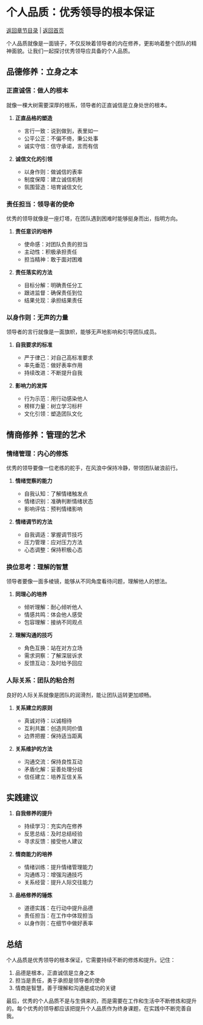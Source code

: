 # 个人品质：优秀领导的根本保证

[返回章节目录](./index.md) | [返回首页](../README.md)

个人品质就像是一面镜子，不仅反映着领导者的内在修养，更影响着整个团队的精神面貌。让我们一起探讨优秀领导应具备的个人品质。

## 品德修养：立身之本

### 正直诚信：做人的根本

就像一棵大树需要深厚的根系，领导者的正直诚信是立身处世的根本。

1. **正直品格的塑造**
   - 言行一致：说到做到，表里如一
   - 公平公正：不偏不倚，秉公处事
   - 诚实守信：信守承诺，言而有信

2. **诚信文化的引领**
   - 以身作则：做诚信的表率
   - 制度保障：建立诚信机制
   - 氛围营造：培育诚信文化

### 责任担当：领导者的使命

优秀的领导就像是一座灯塔，在团队遇到困难时能够挺身而出，指明方向。

1. **责任意识的培养**
   - 使命感：对团队负责的担当
   - 主动性：积极承担责任
   - 担当精神：敢于面对困难

2. **责任落实的方法**
   - 目标分解：明确责任分工
   - 跟进监督：确保责任到位
   - 结果兑现：承担结果责任

### 以身作则：无声的力量

领导者的言行就像是一面旗帜，能够无声地影响和引导团队成员。

1. **自我要求的标准**
   - 严于律己：对自己高标准要求
   - 率先垂范：做好表率作用
   - 持续改进：不断提升自我

2. **影响力的发挥**
   - 行为示范：用行动感染他人
   - 榜样力量：树立学习标杆
   - 文化引领：塑造团队文化

## 情商修养：管理的艺术

### 情绪管理：内心的修炼

优秀的领导要像一位老练的舵手，在风浪中保持冷静，带领团队破浪前行。

1. **情绪觉察的能力**
   - 自我认知：了解情绪触发点
   - 情绪识别：准确判断情绪状态
   - 影响评估：预判情绪影响

2. **情绪调节的方法**
   - 自我调适：掌握调节技巧
   - 压力管理：应对压力方法
   - 心态调整：保持积极心态

### 换位思考：理解的智慧

领导者要像一面多棱镜，能够从不同角度看待问题，理解他人的想法。

1. **同理心的培养**
   - 倾听理解：耐心倾听他人
   - 情感共鸣：体会他人感受
   - 包容理解：接纳不同观点

2. **理解沟通的技巧**
   - 角色互换：站在对方立场
   - 需求洞察：了解深层诉求
   - 反馈互动：及时给予回应

### 人际关系：团队的粘合剂

良好的人际关系就像是团队的润滑剂，能让团队运转更加顺畅。

1. **关系建立的原则**
   - 真诚对待：以诚相待
   - 互利共赢：创造共同价值
   - 边界把握：保持适当距离

2. **关系维护的方法**
   - 沟通交流：保持良性互动
   - 矛盾化解：妥善处理分歧
   - 信任建立：培养互信关系

## 实践建议

1. **自我修养的提升**
   - 持续学习：充实内在修养
   - 反思总结：及时总结经验
   - 寻求反馈：接受他人建议

2. **情商能力的培养**
   - 情绪训练：提升情绪管理能力
   - 沟通练习：增强沟通技巧
   - 关系经营：提升人际交往能力

3. **品格修养的锤炼**
   - 道德实践：在行动中提升品德
   - 责任担当：在工作中体现担当
   - 以身作则：在细节中做好表率

## 总结

个人品质是优秀领导的根本保证，它需要持续不断的修炼和提升。记住：

1. 品德是根本，正直诚信是立身之本
2. 担当是责任，勇于承担是领导者的使命
3. 情商是智慧，善于理解和沟通是成功的关键

最后，优秀的个人品质不是与生俱来的，而是需要在工作和生活中不断修炼和提升的。每个优秀的领导都应该把提升个人品质作为终身课题，在实践中不断完善自我。
